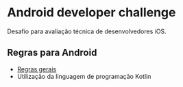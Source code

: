 # Android developer challenge

Desafio para avaliação técnica de desenvolvedores iOS.

## Regras para Android

- [Regras gerais](../README.md#regras-gerais)
- Utilização da linguagem de programação Kotlin
